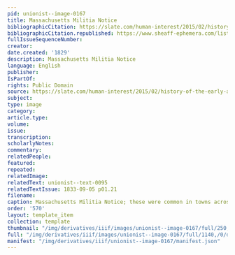 ```yaml
---
pid: unionist--image-0167
title: Massachusetts Militia Notice
bibliographicCitation: https://slate.com/human-interest/2015/02/history-of-the-early-american-militia-muster-notices-calling-members-to-parade.html
bibliographicCitation.republished: https://www.sheaff-ephemera.com/list/militia_notices.html
fullIssueSequenceNumber: 
creator: 
date.created: '1829'
description: Massachusetts Militia Notice
language: English
publisher: 
IsPartOf: 
rights: Public Domain
source: https://slate.com/human-interest/2015/02/history-of-the-early-american-militia-muster-notices-calling-members-to-parade.html
subject: 
type: image
category: 
article.type: 
volume: 
issue: 
transcription: 
scholarlyNotes: 
commentary: 
relatedPeople: 
featured: 
repeated: 
relatedImage: 
relatedText: unionist--text-0095
relatedTextIssue: 1833-09-05 p01.21
filename: 
caption: Massachusetts Militia Notice; these were common in towns across the northeast.
order: '570'
layout: template_item
collection: template
thumbnail: "/img/derivatives/iiif/images/unionist--image-0167/full/250,/0/default.jpg"
full: "/img/derivatives/iiif/images/unionist--image-0167/full/1140,/0/default.jpg"
manifest: "/img/derivatives/iiif/unionist--image-0167/manifest.json"
---
```

